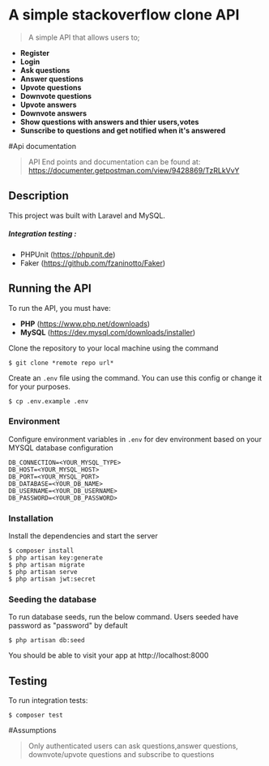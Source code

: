 

# A simple stackoverflow clone API 
> A simple API  that allows users to;
- **Register**
- **Login**
- **Ask questions**
- **Answer questions**
- **Upvote questions**
- **Downvote questions**
- **Upvote answers**
- **Downvote answers**
- **Show questions with answers and thier users,votes**
- **Sunscribe to questions and get notified when it's answered**

#Api documentation
>API End points and documentation can be found at: https://documenter.getpostman.com/view/9428869/TzRLkVvY  

## Description
This project was built with Laravel and MySQL.

##### Integration testing :
- PHPUnit (https://phpunit.de)
- Faker (https://github.com/fzaninotto/Faker)

## Running the API
To run the API, you must have:
- **PHP** (https://www.php.net/downloads)
- **MySQL** (https://dev.mysql.com/downloads/installer)

Clone the repository to your local machine using the command
```console
$ git clone *remote repo url*
```

Create an `.env` file using the command. You can use this config or change it for your purposes.

```console
$ cp .env.example .env
```

### Environment
Configure environment variables in `.env` for dev environment based on your MYSQL database configuration

```  
DB_CONNECTION=<YOUR_MYSQL_TYPE>
DB_HOST=<YOUR_MYSQL_HOST>
DB_PORT=<YOUR_MYSQL_PORT>
DB_DATABASE=<YOUR_DB_NAME>
DB_USERNAME=<YOUR_DB_USERNAME>
DB_PASSWORD=<YOUR_DB_PASSWORD>
```

### Installation
Install the dependencies and start the server

```console
$ composer install
$ php artisan key:generate
$ php artisan migrate
$ php artisan serve
$ php artisan jwt:secret
```
### Seeding the database
To run database seeds, run the below command. Users seeded have password as "password" by default
```console
$ php artisan db:seed
```

You should be able to visit your app at http://localhost:8000

## Testing
To run integration tests:
```console
$ composer test
```
#Assumptions
>Only authenticated users can ask questions,answer questions, downvote/upvote questions and subscribe to questions
